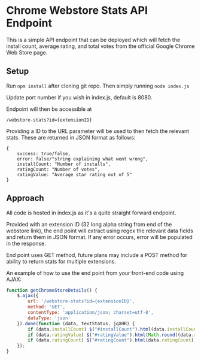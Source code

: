 # Chrome Webstore Stats API Endpoint
This is a simple API endpoint that can be deployed which will fetch the install count, average rating, and total votes from the official Google Chrome Web Store page. 

## Setup
Run `npm install` after cloning git repo. Then simply running `node index.js`

Update port number if you wish in index.js, default is 8080. 

Endpoint will then be accessible at 

`/webstore-stats?id={extensionID}`

Providing a ID to the URL parameter will be used to then fetch the relevant stats. These are returned in JSON format as follows:
```
{
	success: true/false,
	error: false/"string explaining what went wrong",
	installCount: "Number of installs",
	ratingCount: "Number of votes",
	ratingValue: "Average star rating out of 5"
}
```

## Approach

All code is hosted in index.js as it's a quite straight forward endpoint. 

Provided with an extension ID (32 long alpha string from end of the webstore link), the end point will extract using regex the relevant data fields and return them in JSON format. If any error occurs, error will be populated in the response. 

End point uses GET method, future plans may include a POST method for ability to return stats for multiple extensions.

An example of how to use the end point from your front-end code using AJAX:
```javascript
function getChromeStoreDetails() {
	$.ajax({
		url: '/webstore-stats?id={extensionID}',
		method: 'GET',
		contentType: 'application/json; charset=utf-8',
		dataType: 'json'
	}).done(function (data, textStatus, jqXHR) {
		if (data.installCount) $("#installCount").html(data.installCount);
		if (data.ratingValue) $("#ratingValue").html(Math.round((data.ratingValue + Number.EPSILON) * 100) / 100);
		if (data.ratingCount) $("#ratingCount").html(data.ratingCount); 
	});
}
```
